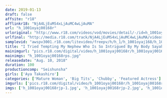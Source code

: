 ```yaml
---
date: 2019-01-13
draft: false
affsite: "r18"
afflinkr18: "NjA4LjEuMS4xLjAuMC4wLjAuMA"
url: "h_1001oyaj00168r"
urloriginal: "http://www.r18.com/videos/vod/movies/detail/-/id=h_1001oyaj00168r"
urlfinal: "http://media.r18.com/track/NjA4LjEuMS4xLjAuMC4wLjAuMA/videos/vod/movies/detail/-/id=h_1001oyaj00168r"
samplevid: "awspv3001.r18.com/litevideo/freepv/h/h_1/h_1001oyaj168/h_1001oyaj168_dmb_w.mp4"
title: "I Tried Tempting My Nephew Who Is So Intrigued By My Body Sayaka Takagi"
mainimgurl: "pics.r18.com/digital/video/h_1001oyaj00168r/h_1001oyaj00168rps.jpg"
mainimgs: "h_1001oyaj00168rps.jpg"
releasedate: "Aug. 10, 2018"
duration: 100
productioncomp: "Seishunsha"
girls: ['Aya Takashiro']
categories: ['Mature Woman', 'Big Tits', 'Chubby', 'Featured Actress']
imgurls: ['pics.r18.com/digital/video/h_1001oyaj00168r/h_1001oyaj00168rjp-1.jpg', 'pics.r18.com/digital/video/h_1001oyaj00168r/h_1001oyaj00168rjp-2.jpg', 'pics.r18.com/digital/video/h_1001oyaj00168r/h_1001oyaj00168rjp-3.jpg', 'pics.r18.com/digital/video/h_1001oyaj00168r/h_1001oyaj00168rjp-4.jpg', 'pics.r18.com/digital/video/h_1001oyaj00168r/h_1001oyaj00168rjp-5.jpg', 'pics.r18.com/digital/video/h_1001oyaj00168r/h_1001oyaj00168rjp-6.jpg', 'pics.r18.com/digital/video/h_1001oyaj00168r/h_1001oyaj00168rjp-7.jpg', 'pics.r18.com/digital/video/h_1001oyaj00168r/h_1001oyaj00168rjp-8.jpg', 'pics.r18.com/digital/video/h_1001oyaj00168r/h_1001oyaj00168rjp-9.jpg', 'pics.r18.com/digital/video/h_1001oyaj00168r/h_1001oyaj00168rjp-10.jpg', 'pics.r18.com/digital/video/h_1001oyaj00168r/h_1001oyaj00168rjp-11.jpg', 'pics.r18.com/digital/video/h_1001oyaj00168r/h_1001oyaj00168rjp-12.jpg', 'pics.r18.com/digital/video/h_1001oyaj00168r/h_1001oyaj00168rjp-13.jpg', 'pics.r18.com/digital/video/h_1001oyaj00168r/h_1001oyaj00168rjp-14.jpg', 'pics.r18.com/digital/video/h_1001oyaj00168r/h_1001oyaj00168rjp-15.jpg', 'pics.r18.com/digital/video/h_1001oyaj00168r/h_1001oyaj00168rjp-16.jpg', 'pics.r18.com/digital/video/h_1001oyaj00168r/h_1001oyaj00168rjp-17.jpg', 'pics.r18.com/digital/video/h_1001oyaj00168r/h_1001oyaj00168rjp-18.jpg', 'pics.r18.com/digital/video/h_1001oyaj00168r/h_1001oyaj00168rjp-19.jpg', 'pics.r18.com/digital/video/h_1001oyaj00168r/h_1001oyaj00168rjp-20.jpg']
imgs: ['h_1001oyaj00168rjp-1.jpg', 'h_1001oyaj00168rjp-2.jpg', 'h_1001oyaj00168rjp-3.jpg', 'h_1001oyaj00168rjp-4.jpg', 'h_1001oyaj00168rjp-5.jpg', 'h_1001oyaj00168rjp-6.jpg', 'h_1001oyaj00168rjp-7.jpg', 'h_1001oyaj00168rjp-8.jpg', 'h_1001oyaj00168rjp-9.jpg', 'h_1001oyaj00168rjp-10.jpg', 'h_1001oyaj00168rjp-11.jpg', 'h_1001oyaj00168rjp-12.jpg', 'h_1001oyaj00168rjp-13.jpg', 'h_1001oyaj00168rjp-14.jpg', 'h_1001oyaj00168rjp-15.jpg', 'h_1001oyaj00168rjp-16.jpg', 'h_1001oyaj00168rjp-17.jpg', 'h_1001oyaj00168rjp-18.jpg', 'h_1001oyaj00168rjp-19.jpg', 'h_1001oyaj00168rjp-20.jpg']
---
```

